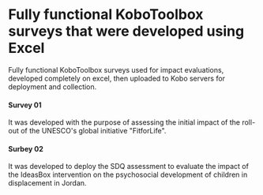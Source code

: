 # Fully functional KoboToolbox surveys that were developed using Excel
Fully functional KoboToolbox surveys used for impact evaluations, developed completely on excel, then uploaded to Kobo servers for deployment and collection.

#### Survey 01
It was developed with the purpose of assessing the initial impact of the roll-out of the UNESCO's global initiative "FitforLife".

#### Surbey 02
It was developed to deploy the SDQ assessment to evaluate the impact of the IdeasBox intervention on the psychosocial development of children in displacement in Jordan.
